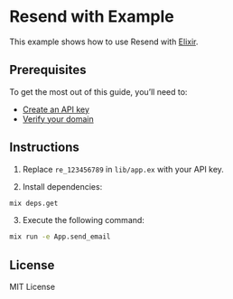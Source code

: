 # Resend with Example

This example shows how to use Resend with [Elixir](https://elixir-lang.org/).

## Prerequisites

To get the most out of this guide, you’ll need to:

* [Create an API key](https://resend.com/api-keys)
* [Verify your domain](https://resend.com/domains)

## Instructions

1. Replace `re_123456789` in `lib/app.ex` with your API key.

2. Install dependencies:

  ```sh
  mix deps.get
  ```

3. Execute the following command:

  ```sh
  mix run -e App.send_email
  ```

## License

MIT License